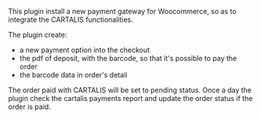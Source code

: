 This plugin install a new payment gateway for Woocommerce, so as to integrate the CARTALIS functionalities.

The plugin create:
- a new payment option into the checkout
- the pdf of deposit, with the barcode, so that it's possible to pay the order
- the barcode data in order's detail

The order paid with CARTALIS will be set to pending status.
Once a day the plugin check the cartalis payments report and update the order status if the order is paid.

